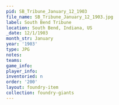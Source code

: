 ```yaml
---
pid: SB_Tribune_January_12_1903
file_name: SB_Tribune_January_12_1903.jpg
label: South Bend Tribune
location: South Bend, Indiana, US
_date: 12/1/1903
month_str: January
year: '1903'
type: JPG
notes: 
teams: 
game_info: 
player_info: 
inventoried: n
order: '200'
layout: foundry-item
collection: foundry-giants
---
```

